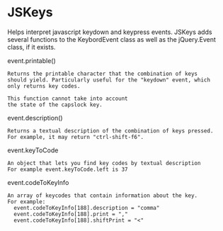 # JSKeys
Helps interpret javascript keydown and keypress events.
JSKeys adds several functions to the KeybordEvent class as well as the jQuery.Event class, if it exists.

event.printable()

    Returns the printable character that the combination of keys
    should yield. Particularly useful for the "keydown" event, which
    only returns key codes. 
    
    This function cannot take into account
    the state of the capslock key.

event.description()

    Returns a textual description of the combination of keys pressed.
    For example, it may return "ctrl-shift-f6".

event.keyToCode

    An object that lets you find key codes by textual description
    For example event.keyToCode.left is 37

event.codeToKeyInfo

    An array of keycodes that contain information about the key.
    For example:
      event.codeToKeyInfo[188].description = "comma"
      event.codeToKeyInfo[188].print = ","
      event.codeToKeyInfo[188].shiftPrint = "<"
